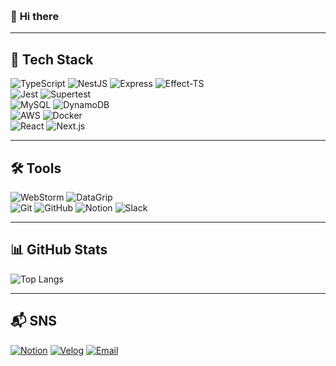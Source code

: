  
<h3 class="code-line" data-line-start=0 data-line-end=1 ><a id="_Hi_there_0"></a>👋 <strong>Hi there</strong></h3>
<hr>
<h2 class="code-line" data-line-start=3 data-line-end=4 ><a id="_Tech_Stack_3"></a>🚀 <strong>Tech Stack</strong></h2>
<p class="has-line-data" data-line-start="4" data-line-end="9"><img src="https://img.shields.io/badge/TypeScript-3178C6?style=flat&amp;logo=typescript&amp;logoColor=white" alt="TypeScript"> <img src="https://img.shields.io/badge/NestJS-E0234E?style=flat&amp;logo=nestjs&amp;logoColor=white" alt="NestJS"> <img src="https://img.shields.io/badge/Express-000000?style=flat&amp;logo=express&amp;logoColor=white" alt="Express"> <img src="https://img.shields.io/badge/Effect--TS-3178C6?style=flat&amp;logo=typescript&amp;logoColor=white" alt="Effect-TS"><br>
<img src="https://img.shields.io/badge/Jest-C21325?style=flat&amp;logo=jest&amp;logoColor=white" alt="Jest"> <img src="https://img.shields.io/badge/Supertest-000000?style=flat&amp;logo=testinglibrary&amp;logoColor=white" alt="Supertest"><br>
<img src="https://img.shields.io/badge/MySQL-4479A1?style=flat&amp;logo=mysql&amp;logoColor=white" alt="MySQL"> <img src="https://img.shields.io/badge/DynamoDB-4053D6?style=flat&amp;logo=amazondynamodb&amp;logoColor=white" alt="DynamoDB"><br>
<img src="https://img.shields.io/badge/AWS-232F3E?style=flat&amp;logo=amazonaws&amp;logoColor=white" alt="AWS"> <img src="https://img.shields.io/badge/Docker-2496ED?style=flat&amp;logo=docker&amp;logoColor=white" alt="Docker"><br>
<img src="https://img.shields.io/badge/React-61DAFB?style=flat&amp;logo=react&amp;logoColor=black" alt="React"> <img src="https://img.shields.io/badge/Next.js-000000?style=flat&amp;logo=nextdotjs&amp;logoColor=white" alt="Next.js"></p>
<hr>
<h2 class="code-line" data-line-start=12 data-line-end=13 ><a id="_Tools_12"></a>🛠 <strong>Tools</strong></h2>
<p class="has-line-data" data-line-start="13" data-line-end="15"><img src="https://img.shields.io/badge/WebStorm-000000?style=flat&amp;logo=webstorm&amp;logoColor=white" alt="WebStorm"> <img src="https://img.shields.io/badge/DataGrip-000000?style=flat&amp;logo=datagrip&amp;logoColor=white" alt="DataGrip"><br>
<img src="https://img.shields.io/badge/Git-F05032?style=flat&amp;logo=git&amp;logoColor=white" alt="Git"> <img src="https://img.shields.io/badge/GitHub-181717?style=flat&amp;logo=github&amp;logoColor=white" alt="GitHub"> <img src="https://img.shields.io/badge/Notion-000000?style=flat&amp;logo=notion&amp;logoColor=white" alt="Notion"> <img src="https://img.shields.io/badge/Slack-4A154B?style=flat&amp;logo=slack&amp;logoColor=white" alt="Slack"></p>
<hr>
<h2 class="code-line" data-line-start=18 data-line-end=19 ><a id="_GitHub_Stats_18"></a>📊 <strong>GitHub Stats</strong></h2>
<p class="has-line-data" data-line-start="19" data-line-end="20"><img src="https://github-readme-stats.vercel.app/api/top-langs/?username=jys9962&amp;layout=compact&amp;theme=tokyonight" alt="Top Langs"></p>
<hr>
<h2 class="code-line" data-line-start=22 data-line-end=23 ><a id="_SNS_22"></a>📬 <strong>SNS</strong></h2>
<p class="has-line-data" data-line-start="23" data-line-end="24"><a href="https://flowery-scilla-fd9.notion.site/1b9a98ac0b6b8063be9df1f60cdd4d12"><img src="https://img.shields.io/badge/Notion-000000?style=flat&amp;logo=notion&amp;logoColor=white" alt="Notion"></a> <a href="https://velog.io/@j_6367/posts"><img src="https://img.shields.io/badge/Velog-20C997?style=flat&amp;logo=velog&amp;logoColor=white" alt="Velog"></a> <a href="mailto:jys9962@kakao.com"><img src="https://img.shields.io/badge/Email-D14836?style=flat&amp;logo=gmail&amp;logoColor=white" alt="Email"></a></p>
